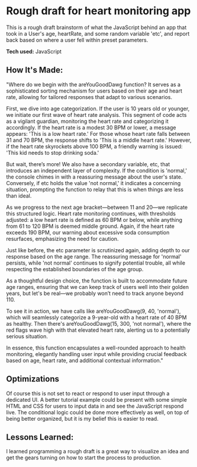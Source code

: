 # Rough draft for heart monitoring app
This is a rough draft brainstorm of what the JavaScript behind an app that took in a User's age, heartRate, and some random variable 'etc', and report back based on where a user fell within preset parameters. 

**Tech used:** JavaScript


## How It's Made:

"Where do we begin with the areYouGoodDawg function? It serves as a sophisticated sorting mechanism for users based on their age and heart rate, allowing for tailored responses that adapt to various scenarios.

First, we dive into age categorization. If the user is 10 years old or younger, we initiate our first wave of heart rate analysis. This segment of code acts as a vigilant guardian, monitoring the heart rate and categorizing it accordingly. If the heart rate is a modest 30 BPM or lower, a message appears: 'This is a low heart rate.' For those whose heart rate falls between 31 and 70 BPM, the response shifts to 'This is a middle heart rate.' However, if the heart rate skyrockets above 100 BPM, a friendly warning is issued: 'This kid needs to stop drinking soda.'

But wait, there’s more! We also have a secondary variable, etc, that introduces an independent layer of complexity. If the condition is 'normal,' the console chimes in with a reassuring message about the user's state. Conversely, if etc holds the value 'not normal,' it indicates a concerning situation, prompting the function to relay that this is when things are less than ideal.

As we progress to the next age bracket—between 11 and 20—we replicate this structured logic. Heart rate monitoring continues, with thresholds adjusted: a low heart rate is defined as 60 BPM or below, while anything from 61 to 120 BPM is deemed middle ground. Again, if the heart rate exceeds 190 BPM, our warning about excessive soda consumption resurfaces, emphasizing the need for caution.

Just like before, the etc parameter is scrutinized again, adding depth to our response based on the age range. The reassuring message for 'normal' persists, while 'not normal' continues to signify potential trouble, all while respecting the established boundaries of the age group.

As a thoughtful design choice, the function is built to accommodate future age ranges, ensuring that we can keep track of users well into their golden years, but let's be real—we probably won’t need to track anyone beyond 110.

To see it in action, we have calls like areYouGoodDawg(9, 40, 'normal'), which will seamlessly categorize a 9-year-old with a heart rate of 40 BPM as healthy. Then there's areYouGoodDawg(15, 300, 'not normal'), where the red flags wave high with that elevated heart rate, alerting us to a potentially serious situation.

In essence, this function encapsulates a well-rounded approach to health monitoring, elegantly handling user input while providing crucial feedback based on age, heart rate, and additional contextual information."


## Optimizations
Of course this is not set to react or respond to user input through a dedicated UI. A better tutorial example could be present with some simple HTML and CSS for users to input data in and see the JavaScript respond live. The conditional logic could be done more effectively as well, on top of being better organized, but it is my belief this is easier to read.


## Lessons Learned:
I learned programming a rough draft is a great way to visualize an idea and get the gears turning on how to start the process to production.
